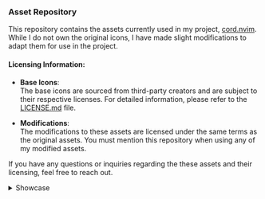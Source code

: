 ### Asset Repository

This repository contains the assets currently used in my project, [cord.nvim](https://github.com/vyfor/cord.nvim). While I do not own the original icons, I have made slight modifications to adapt them for use in the project.

#### Licensing Information:
- **Base Icons**:  
  The base icons are sourced from third-party creators and are subject to their respective licenses. For detailed information, please refer to the [LICENSE.md](LICENSE.md) file.
  
- **Modifications**:  
  The modifications to these assets are licensed under the same terms as the original assets. You must mention this repository when using any of my modified assets.

If you have any questions or inquiries regarding the these assets and their licensing, feel free to reach out.

<details id="showcase"><summary>Showcase</summary>

| Icon | onyx | pastel |
|------|---------|---------|
| ahk.png | <img src='icons/onyx/ahk.png' alt='ahk.png' width='256' height='256' /> | <img src='icons/pastel/ahk.png' alt='ahk.png' width='256' height='256' /> |
| assembly.png | <img src='icons/onyx/assembly.png' alt='assembly.png' width='256' height='256' /> | <img src='icons/pastel/assembly.png' alt='assembly.png' width='256' height='256' /> |
| astro.png | <img src='icons/onyx/astro.png' alt='astro.png' width='256' height='256' /> | <img src='icons/pastel/astro.png' alt='astro.png' width='256' height='256' /> |
| astronvim.png | <img src='icons/onyx/astronvim.png' alt='astronvim.png' width='256' height='256' /> | <img src='icons/pastel/astronvim.png' alt='astronvim.png' width='256' height='256' /> |
| awk.png | <img src='icons/onyx/awk.png' alt='awk.png' width='256' height='256' /> | <img src='icons/pastel/awk.png' alt='awk.png' width='256' height='256' /> |
| book.png | <img src='icons/onyx/book.png' alt='book.png' width='256' height='256' /> | <img src='icons/pastel/book.png' alt='book.png' width='256' height='256' /> |
| c.png | <img src='icons/onyx/c.png' alt='c.png' width='256' height='256' /> | <img src='icons/pastel/c.png' alt='c.png' width='256' height='256' /> |
| cargo.png | <img src='icons/onyx/cargo.png' alt='cargo.png' width='256' height='256' /> | <img src='icons/pastel/cargo.png' alt='cargo.png' width='256' height='256' /> |
| clojure.png | <img src='icons/onyx/clojure.png' alt='clojure.png' width='256' height='256' /> | <img src='icons/pastel/clojure.png' alt='clojure.png' width='256' height='256' /> |
| cpp.png | <img src='icons/onyx/cpp.png' alt='cpp.png' width='256' height='256' /> | <img src='icons/pastel/cpp.png' alt='cpp.png' width='256' height='256' /> |
| crystal.png | <img src='icons/onyx/crystal.png' alt='crystal.png' width='256' height='256' /> | <img src='icons/pastel/crystal.png' alt='crystal.png' width='256' height='256' /> |
| csharp.png | <img src='icons/onyx/csharp.png' alt='csharp.png' width='256' height='256' /> | <img src='icons/pastel/csharp.png' alt='csharp.png' width='256' height='256' /> |
| css.png | <img src='icons/onyx/css.png' alt='css.png' width='256' height='256' /> | <img src='icons/pastel/css.png' alt='css.png' width='256' height='256' /> |
| d.png | <img src='icons/onyx/d.png' alt='d.png' width='256' height='256' /> | <img src='icons/pastel/d.png' alt='d.png' width='256' height='256' /> |
| dart.png | <img src='icons/onyx/dart.png' alt='dart.png' width='256' height='256' /> | <img src='icons/pastel/dart.png' alt='dart.png' width='256' height='256' /> |
| dashboard.png | <img src='icons/onyx/dashboard.png' alt='dashboard.png' width='256' height='256' /> | <img src='icons/pastel/dashboard.png' alt='dashboard.png' width='256' height='256' /> |
| docker.png | <img src='icons/onyx/docker.png' alt='docker.png' width='256' height='256' /> | <img src='icons/pastel/docker.png' alt='docker.png' width='256' height='256' /> |
| elixir.png | <img src='icons/onyx/elixir.png' alt='elixir.png' width='256' height='256' /> | <img src='icons/pastel/elixir.png' alt='elixir.png' width='256' height='256' /> |
| erlang.png | <img src='icons/onyx/erlang.png' alt='erlang.png' width='256' height='256' /> | <img src='icons/pastel/erlang.png' alt='erlang.png' width='256' height='256' /> |
| folder.png | <img src='icons/onyx/folder.png' alt='folder.png' width='256' height='256' /> | <img src='icons/pastel/folder.png' alt='folder.png' width='256' height='256' /> |
| fsharp.png | <img src='icons/onyx/fsharp.png' alt='fsharp.png' width='256' height='256' /> | <img src='icons/pastel/fsharp.png' alt='fsharp.png' width='256' height='256' /> |
| gear.png | <img src='icons/onyx/gear.png' alt='gear.png' width='256' height='256' /> | <img src='icons/pastel/gear.png' alt='gear.png' width='256' height='256' /> |
| git.png | <img src='icons/onyx/git.png' alt='git.png' width='256' height='256' /> | <img src='icons/pastel/git.png' alt='git.png' width='256' height='256' /> |
| gml.png | <img src='icons/onyx/gml.png' alt='gml.png' width='256' height='256' /> | <img src='icons/pastel/gml.png' alt='gml.png' width='256' height='256' /> |
| go.png | <img src='icons/onyx/go.png' alt='go.png' width='256' height='256' /> | <img src='icons/pastel/go.png' alt='go.png' width='256' height='256' /> |
| gradle.png | <img src='icons/onyx/gradle.png' alt='gradle.png' width='256' height='256' /> | <img src='icons/pastel/gradle.png' alt='gradle.png' width='256' height='256' /> |
| groovy.png | <img src='icons/onyx/groovy.png' alt='groovy.png' width='256' height='256' /> | <img src='icons/pastel/groovy.png' alt='groovy.png' width='256' height='256' /> |
| haskell.png | <img src='icons/onyx/haskell.png' alt='haskell.png' width='256' height='256' /> | <img src='icons/pastel/haskell.png' alt='haskell.png' width='256' height='256' /> |
| haxe.png | <img src='icons/onyx/haxe.png' alt='haxe.png' width='256' height='256' /> | <img src='icons/pastel/haxe.png' alt='haxe.png' width='256' height='256' /> |
| html.png | <img src='icons/onyx/html.png' alt='html.png' width='256' height='256' /> | <img src='icons/pastel/html.png' alt='html.png' width='256' height='256' /> |
| idle.png | <img src='icons/onyx/idle.png' alt='idle.png' width='256' height='256' /> | <img src='icons/pastel/idle.png' alt='idle.png' width='256' height='256' /> |
| java.png | <img src='icons/onyx/java.png' alt='java.png' width='256' height='256' /> | <img src='icons/pastel/java.png' alt='java.png' width='256' height='256' /> |
| javascript.png | <img src='icons/onyx/javascript.png' alt='javascript.png' width='256' height='256' /> | <img src='icons/pastel/javascript.png' alt='javascript.png' width='256' height='256' /> |
| json.png | <img src='icons/onyx/json.png' alt='json.png' width='256' height='256' /> | <img src='icons/pastel/json.png' alt='json.png' width='256' height='256' /> |
| julia.png | <img src='icons/onyx/julia.png' alt='julia.png' width='256' height='256' /> | <img src='icons/pastel/julia.png' alt='julia.png' width='256' height='256' /> |
| keyboard.png | <img src='icons/onyx/keyboard.png' alt='keyboard.png' width='256' height='256' /> | <img src='icons/pastel/keyboard.png' alt='keyboard.png' width='256' height='256' /> |
| kotlin.png | <img src='icons/onyx/kotlin.png' alt='kotlin.png' width='256' height='256' /> | <img src='icons/pastel/kotlin.png' alt='kotlin.png' width='256' height='256' /> |
| latex.png | <img src='icons/onyx/latex.png' alt='latex.png' width='256' height='256' /> | <img src='icons/pastel/latex.png' alt='latex.png' width='256' height='256' /> |
| license.png | <img src='icons/onyx/license.png' alt='license.png' width='256' height='256' /> | <img src='icons/pastel/license.png' alt='license.png' width='256' height='256' /> |
| lisp.png | <img src='icons/onyx/lisp.png' alt='lisp.png' width='256' height='256' /> | <img src='icons/pastel/lisp.png' alt='lisp.png' width='256' height='256' /> |
| logs.png | <img src='icons/onyx/logs.png' alt='logs.png' width='256' height='256' /> | <img src='icons/pastel/logs.png' alt='logs.png' width='256' height='256' /> |
| lsp.png | <img src='icons/onyx/lsp.png' alt='lsp.png' width='256' height='256' /> | <img src='icons/pastel/lsp.png' alt='lsp.png' width='256' height='256' /> |
| lua.png | <img src='icons/onyx/lua.png' alt='lua.png' width='256' height='256' /> | <img src='icons/pastel/lua.png' alt='lua.png' width='256' height='256' /> |
| lunarvim.png | <img src='icons/onyx/lunarvim.png' alt='lunarvim.png' width='256' height='256' /> | <img src='icons/pastel/lunarvim.png' alt='lunarvim.png' width='256' height='256' /> |
| markdown.png | <img src='icons/onyx/markdown.png' alt='markdown.png' width='256' height='256' /> | <img src='icons/pastel/markdown.png' alt='markdown.png' width='256' height='256' /> |
| maven.png | <img src='icons/onyx/maven.png' alt='maven.png' width='256' height='256' /> | <img src='icons/pastel/maven.png' alt='maven.png' width='256' height='256' /> |
| neorg.png | <img src='icons/onyx/neorg.png' alt='neorg.png' width='256' height='256' /> | <img src='icons/pastel/neorg.png' alt='neorg.png' width='256' height='256' /> |
| neovim.png | <img src='icons/onyx/neovim.png' alt='neovim.png' width='256' height='256' /> | <img src='icons/pastel/neovim.png' alt='neovim.png' width='256' height='256' /> |
| nim.png | <img src='icons/onyx/nim.png' alt='nim.png' width='256' height='256' /> | <img src='icons/pastel/nim.png' alt='nim.png' width='256' height='256' /> |
| nix.png | <img src='icons/onyx/nix.png' alt='nix.png' width='256' height='256' /> | <img src='icons/pastel/nix.png' alt='nix.png' width='256' height='256' /> |
| notes.png | <img src='icons/onyx/notes.png' alt='notes.png' width='256' height='256' /> | <img src='icons/pastel/notes.png' alt='notes.png' width='256' height='256' /> |
| nvchad.png | <img src='icons/onyx/nvchad.png' alt='nvchad.png' width='256' height='256' /> | <img src='icons/pastel/nvchad.png' alt='nvchad.png' width='256' height='256' /> |
| nvidia.png | <img src='icons/onyx/nvidia.png' alt='nvidia.png' width='256' height='256' /> | <img src='icons/pastel/nvidia.png' alt='nvidia.png' width='256' height='256' /> |
| ocaml.png | <img src='icons/onyx/ocaml.png' alt='ocaml.png' width='256' height='256' /> | <img src='icons/pastel/ocaml.png' alt='ocaml.png' width='256' height='256' /> |
| odin.png | <img src='icons/onyx/odin.png' alt='odin.png' width='256' height='256' /> | <img src='icons/pastel/odin.png' alt='odin.png' width='256' height='256' /> |
| org.png | <img src='icons/onyx/org.png' alt='org.png' width='256' height='256' /> | <img src='icons/pastel/org.png' alt='org.png' width='256' height='256' /> |
| pascal.png | <img src='icons/onyx/pascal.png' alt='pascal.png' width='256' height='256' /> | <img src='icons/pastel/pascal.png' alt='pascal.png' width='256' height='256' /> |
| perl.png | <img src='icons/onyx/perl.png' alt='perl.png' width='256' height='256' /> | <img src='icons/pastel/perl.png' alt='perl.png' width='256' height='256' /> |
| phoenix.png | <img src='icons/onyx/phoenix.png' alt='phoenix.png' width='256' height='256' /> | <img src='icons/pastel/phoenix.png' alt='phoenix.png' width='256' height='256' /> |
| php.png | <img src='icons/onyx/php.png' alt='php.png' width='256' height='256' /> | <img src='icons/pastel/php.png' alt='php.png' width='256' height='256' /> |
| picture.png | <img src='icons/onyx/picture.png' alt='picture.png' width='256' height='256' /> | <img src='icons/pastel/picture.png' alt='picture.png' width='256' height='256' /> |
| plugin.png | <img src='icons/onyx/plugin.png' alt='plugin.png' width='256' height='256' /> | <img src='icons/pastel/plugin.png' alt='plugin.png' width='256' height='256' /> |
| postcss.png | <img src='icons/onyx/postcss.png' alt='postcss.png' width='256' height='256' /> | <img src='icons/pastel/postcss.png' alt='postcss.png' width='256' height='256' /> |
| powershell.png | <img src='icons/onyx/powershell.png' alt='powershell.png' width='256' height='256' /> | <img src='icons/pastel/powershell.png' alt='powershell.png' width='256' height='256' /> |
| python.png | <img src='icons/onyx/python.png' alt='python.png' width='256' height='256' /> | <img src='icons/pastel/python.png' alt='python.png' width='256' height='256' /> |
| quarto.png | <img src='icons/onyx/quarto.png' alt='quarto.png' width='256' height='256' /> | <img src='icons/pastel/quarto.png' alt='quarto.png' width='256' height='256' /> |
| r.png | <img src='icons/onyx/r.png' alt='r.png' width='256' height='256' /> | <img src='icons/pastel/r.png' alt='r.png' width='256' height='256' /> |
| react.png | <img src='icons/onyx/react.png' alt='react.png' width='256' height='256' /> | <img src='icons/pastel/react.png' alt='react.png' width='256' height='256' /> |
| ruby.png | <img src='icons/onyx/ruby.png' alt='ruby.png' width='256' height='256' /> | <img src='icons/pastel/ruby.png' alt='ruby.png' width='256' height='256' /> |
| rust.png | <img src='icons/onyx/rust.png' alt='rust.png' width='256' height='256' /> | <img src='icons/pastel/rust.png' alt='rust.png' width='256' height='256' /> |
| scala.png | <img src='icons/onyx/scala.png' alt='scala.png' width='256' height='256' /> | <img src='icons/pastel/scala.png' alt='scala.png' width='256' height='256' /> |
| scss.png | <img src='icons/onyx/scss.png' alt='scss.png' width='256' height='256' /> | <img src='icons/pastel/scss.png' alt='scss.png' width='256' height='256' /> |
| shell.png | <img src='icons/onyx/shell.png' alt='shell.png' width='256' height='256' /> | <img src='icons/pastel/shell.png' alt='shell.png' width='256' height='256' /> |
| sql.png | <img src='icons/onyx/sql.png' alt='sql.png' width='256' height='256' /> | <img src='icons/pastel/sql.png' alt='sql.png' width='256' height='256' /> |
| svelte.png | <img src='icons/onyx/svelte.png' alt='svelte.png' width='256' height='256' /> | <img src='icons/pastel/svelte.png' alt='svelte.png' width='256' height='256' /> |
| svg.png | <img src='icons/onyx/svg.png' alt='svg.png' width='256' height='256' /> | <img src='icons/pastel/svg.png' alt='svg.png' width='256' height='256' /> |
| swift.png | <img src='icons/onyx/swift.png' alt='swift.png' width='256' height='256' /> | <img src='icons/pastel/swift.png' alt='swift.png' width='256' height='256' /> |
| telescope.png | <img src='icons/onyx/telescope.png' alt='telescope.png' width='256' height='256' /> | <img src='icons/pastel/telescope.png' alt='telescope.png' width='256' height='256' /> |
| text.png | <img src='icons/onyx/text.png' alt='text.png' width='256' height='256' /> | <img src='icons/pastel/text.png' alt='text.png' width='256' height='256' /> |
| toml.png | <img src='icons/onyx/toml.png' alt='toml.png' width='256' height='256' /> | <img src='icons/pastel/toml.png' alt='toml.png' width='256' height='256' /> |
| typescript.png | <img src='icons/onyx/typescript.png' alt='typescript.png' width='256' height='256' /> | <img src='icons/pastel/typescript.png' alt='typescript.png' width='256' height='256' /> |
| v.png | <img src='icons/onyx/v.png' alt='v.png' width='256' height='256' /> | <img src='icons/pastel/v.png' alt='v.png' width='256' height='256' /> |
| vim.png | <img src='icons/onyx/vim.png' alt='vim.png' width='256' height='256' /> | <img src='icons/pastel/vim.png' alt='vim.png' width='256' height='256' /> |
| viml.png | <img src='icons/onyx/viml.png' alt='viml.png' width='256' height='256' /> | <img src='icons/pastel/viml.png' alt='viml.png' width='256' height='256' /> |
| vue.png | <img src='icons/onyx/vue.png' alt='vue.png' width='256' height='256' /> | <img src='icons/pastel/vue.png' alt='vue.png' width='256' height='256' /> |
| xml.png | <img src='icons/onyx/xml.png' alt='xml.png' width='256' height='256' /> | <img src='icons/pastel/xml.png' alt='xml.png' width='256' height='256' /> |
| yaml.png | <img src='icons/onyx/yaml.png' alt='yaml.png' width='256' height='256' /> | <img src='icons/pastel/yaml.png' alt='yaml.png' width='256' height='256' /> |
| zig.png | <img src='icons/onyx/zig.png' alt='zig.png' width='256' height='256' /> | <img src='icons/pastel/zig.png' alt='zig.png' width='256' height='256' /> |
</details>
